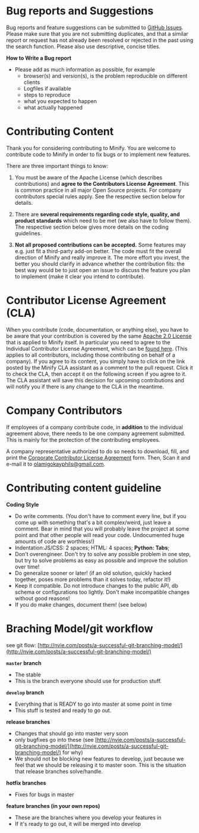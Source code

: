 # Bug reports and Suggestions
Bug reports and feature suggestions can be submitted to [GitHub Issues](https://github.com/olamigokayphils/minify/issues). Please make sure that you are not submitting duplicates, and that a similar report or request has not already been resolved or rejected in the past using the search function. Please also use descriptive, concise titles.

**How to Write a Bug report**
- Please add as much information as possible, for example
    - browser(s) and version(s), is the problem reproducible on different clients
    - Logfiles if available
    - steps to reproduce
    - what you expected to happen
    - what actually happened

# Contributing Content

Thank you for considering contributing to Minify. You are welcome to contribute code to Minify in order to fix bugs or to implement new features.

There are three important things to know:

1. You must be aware of the Apache License (which describes contributions) and **agree to the Contributors License Agreement**. This is common practice in all major Open Source projects. For company contributors special rules apply. See the respective section below for details.

2. There are **several requirements regarding code style, quality, and product standards** which need to be met (we also have to follow them). The respective section below gives more details on the coding guidelines.

3. **Not all proposed contributions can be accepted.** Some features may e.g. just fit a third-party add-on better. The code must fit the overall direction of Minify and really improve it. The more effort you invest, the better you should clarify in advance whether the contribution fits: the best way would be to just open an issue to discuss the feature you plan to implement (make it clear you intend to contribute).

# Contributor License Agreement (CLA)
When you contribute (code, documentation, or anything else), you have to be aware that your contribution is covered by the same [Apache 2.0 License](http://www.apache.org/licenses/LICENSE-2.0) that is applied to Minify itself. In particular you need to agree to the Individual Contributor License Agreement, which can be [found here](https://cla-assistant.io/AnclaTech/minify). (This applies to all contributors, including those contributing on behalf of a company). If you agree to its content, you simply have to click on the link posted by the Minify CLA assistant as a comment to the pull request. Click it to check the CLA, then accept it on the following screen if you agree to it. The CLA assistant will save this decision for upcoming contributions and will notify you if there is any change to the CLA in the meantime.

# Company Contributors
If employees of a company contribute code, in **addition** to the individual agreement above, there needs to be one company agreement submitted. This is mainly for the protection of the contributing employees.

A company representative authorized to do so needs to download, fill, and print the [Corporate Contributor License Agreement](/CCLA.pdf) form. Then, Scan it and e-mail it to [olamigokayphils@gmail.com](olamigokayphils@gmail.com).


# Contributing content guideline

**Coding Style**
- Do write comments. (You don't have to comment every line, but if you come up with something that's a bit complex/weird, just leave a comment. Bear in mind that you will probably leave the project at some point and that other people will read your code. Undocumented huge amounts of code are worthless!)
- Indentation:JS/CSS: 2 spaces; HTML: 4 spaces; **Python: Tabs**;
- Don't overengineer. Don't try to solve any possible problem in one step, but try to solve problems as easy as possible and improve the solution over time!
- Do generalize sooner or later! (if an old solution, quickly hacked together, poses more problems than it solves today, refactor it!)
- Keep it compatible. Do not introduce changes to the public API, db schema or configurations too lightly. Don't make incompatible changes without good reasons!
- If you do make changes, document them! (see below)

# Braching Model/git workflow
see git flow: [http://nvie.com/posts/a-successful-git-branching-model/](http://nvie.com/posts/a-successful-git-branching-model/)

**``master`` branch**
- The stable
- This is the branch everyone should use for production stuff.

**``develop`` branch**
- Everything that is READY to go into master at some point in time
- This stuff is tested and ready to go out.

**release branches**
- Changes that should go into master very soon
- only bugfixes go into these (see [http://nvie.com/posts/a-successful-git-branching-model/](http://nvie.com/posts/a-successful-git-branching-model/) for why)
- We should not be blocking new features to develop, just because we feel that we should be releasing it to master soon. This is the situation that release branches solve/handle.

**hotfix branches**
- Fixes for bugs in master

**feature branches (in your own repos)**
- These are the branches where you develop your features in
- If it's ready to go out, it will be merged into develop


